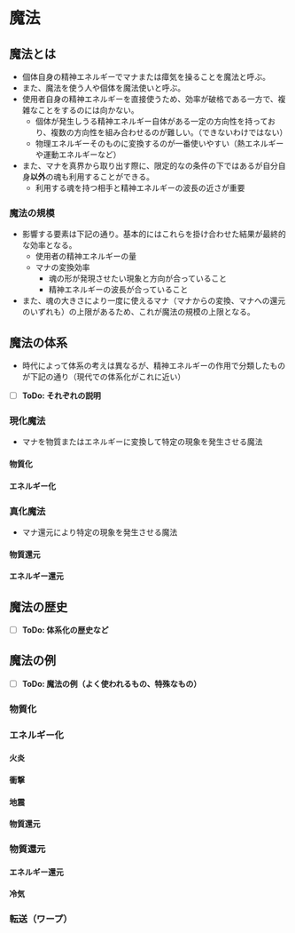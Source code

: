 # 魔法

## 魔法とは

- 個体自身の精神エネルギーでマナまたは瘴気を操ることを魔法と呼ぶ。
- また、魔法を使う人や個体を魔法使いと呼ぶ。
- 使用者自身の精神エネルギーを直接使うため、効率が破格である一方で、複雑なことをするのには向かない。
  - 個体が発生しうる精神エネルギー自体がある一定の方向性を持っており、複数の方向性を組み合わせるのが難しい。（できないわけではない）
  - 物理エネルギーそのものに変換するのが一番使いやすい（熱エネルギーや運動エネルギーなど）
- また、マナを真界から取り出す際に、限定的なの条件の下ではあるが自分自身**以外**の魂も利用することができる。
  -  利用する魂を持つ相手と精神エネルギーの波長の近さが重要

### 魔法の規模

- 影響する要素は下記の通り。基本的にはこれらを掛け合わせた結果が最終的な効率となる。
  - 使用者の精神エネルギーの量
  - マナの変換効率
    - 魂の形が発現させたい現象と方向が合っていること
    - 精神エネルギーの波長が合っていること
- また、魂の大きさにより一度に使えるマナ（マナからの変換、マナへの還元のいずれも）の上限があるため、これが魔法の規模の上限となる。

## 魔法の体系

- 時代によって体系の考えは異なるが、精神エネルギーの作用で分類したものが下記の通り（現代での体系化がこれに近い）
- [ ] **ToDo: それぞれの説明**

### 現化魔法

- マナを物質またはエネルギーに変換して特定の現象を発生させる魔法

#### 物質化

#### エネルギー化

### 真化魔法

- マナ還元により特定の現象を発生させる魔法

#### 物質還元

#### エネルギー還元

## 魔法の歴史

- [ ] **ToDo: 体系化の歴史など**

## 魔法の例

- [ ] **ToDo: 魔法の例（よく使われるもの、特殊なもの）**

### 物質化

### エネルギー化

#### 火炎

#### 衝撃

#### 地震

#### 物質還元

### 物質還元

#### エネルギー還元

#### 冷気

### 転送（ワープ）
